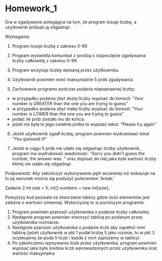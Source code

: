 # Homework_1

Gra w zgadywanie polegająca na tym, że program losuje liczbę, a użytkownik próbuje ją odgadnąć.
 
Wymagania:
1. Program losuje liczbę z zakresu 0-99.
 
2. Program wyświetla komunikat z prośbą o rozpoczęcie zgadywania liczby całkowitej z zakresu 0-99
 
3. Program wczytuje liczbę wpisaną przez użytkownika.
 
4. Użytkownik powinien mieć maksymalnie 5 prób zgadywania.
 
5. Zachowanie programu podczas podania niepoprawnej liczby:
- w przypadku podania zbyt dużej liczby wypisać do konsoli: "Your number is GREATER than the one you are trying to guess"
- w przypadku podania zbyt małej liczby wypisać do konsoli: "Your number is LOWER than the one you are trying to guess"
- podać ile prób zostało mu do końca.
- jeżeli nie była to jego ostatnia próba to wypisać tekst: "Please try again"
 
6. Jeżeli użytkownik zgadł liczbę, program powinien wydrukować tekst "You guessed it!"
 
7. Jeżeli w ciągu 5 prób nie udało się odgadnąć liczby użytkownik, program ma wydrukować wiadomość:
"Sorry you didn't guess the number, the answer was: "
oraz dopisać do niej jaka była wartość liczby której nie udało się odgadnąć

Podpowiedź:
Aby zakończyć wykonywanie pętli wcześniej niż wskazuje na to jej warunek można się posłużyć poleceniem 'break;'
 

Zadanie 2
int size = 5;
int[] numbers = new int[size];
 
Powyższy kod pozwala na stworzenie tablicy gdzie ilość elementów jest zależna o wartości zmiennej. Wykorzystaj to w poniższym programie:
 
1. Program powinien poprosić użytkownika o podanie liczby całkowitej.
2. Następnie program powinien stworzyć tablicę po podanym przez użytkownika rozmiarze. 
3. Następnie poprosić użytkownika o podanie liczb aby zapełnić nimi tablicę (jeżeli użytkownik w pkt 1 podał liczbę 5 jako rozmiar, to w pkt 3 oczekujemy że poda 5 liczb i każda z nich zapiszemy w tablicy)
4. Po zakończeniu wpisywania liczb przez użytkownika, program powinien wypisać jaka była średnia liczb wprowadzonych przez użytkownika oraz wartość maksymalna

